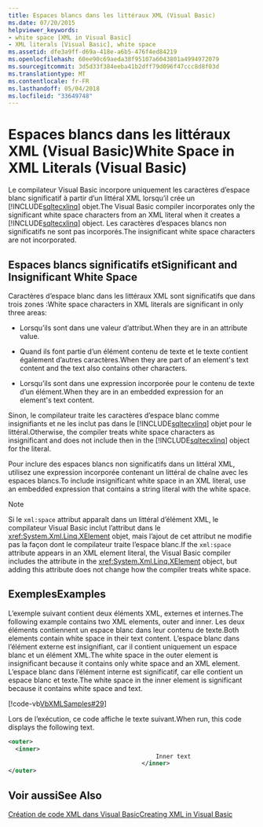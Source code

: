 ```yaml
---
title: Espaces blancs dans les littéraux XML (Visual Basic)
ms.date: 07/20/2015
helpviewer_keywords:
- white space [XML in Visual Basic]
- XML literals [Visual Basic], white space
ms.assetid: dfe3a9ff-d69a-418e-a6b5-476f4ed84219
ms.openlocfilehash: 60ee90c69aeda38f95107a6043801a4994972079
ms.sourcegitcommit: 3d5d33f384eeba41b2dff79d096f47ccc8d8f03d
ms.translationtype: MT
ms.contentlocale: fr-FR
ms.lasthandoff: 05/04/2018
ms.locfileid: "33649748"
---
```

# <a name="white-space-in-xml-literals-visual-basic"></a><span data-ttu-id="bdf60-102">Espaces blancs dans les littéraux XML (Visual Basic)</span><span class="sxs-lookup"><span data-stu-id="bdf60-102">White Space in XML Literals (Visual Basic)</span></span>
<span data-ttu-id="bdf60-103">Le compilateur Visual Basic incorpore uniquement les caractères d’espace blanc significatif à partir d’un littéral XML lorsqu’il crée un [!INCLUDE[sqltecxlinq](~/includes/sqltecxlinq-md.md)] objet.</span><span class="sxs-lookup"><span data-stu-id="bdf60-103">The Visual Basic compiler incorporates only the significant white space characters from an XML literal when it creates a [!INCLUDE[sqltecxlinq](~/includes/sqltecxlinq-md.md)] object.</span></span> <span data-ttu-id="bdf60-104">Les caractères d’espaces blancs non significatifs ne sont pas incorporés.</span><span class="sxs-lookup"><span data-stu-id="bdf60-104">The insignificant white space characters are not incorporated.</span></span>  
  
## <a name="significant-and-insignificant-white-space"></a><span data-ttu-id="bdf60-105">Espaces blancs significatifs et</span><span class="sxs-lookup"><span data-stu-id="bdf60-105">Significant and Insignificant White Space</span></span>  
 <span data-ttu-id="bdf60-106">Caractères d’espace blanc dans les littéraux XML sont significatifs que dans trois zones :</span><span class="sxs-lookup"><span data-stu-id="bdf60-106">White space characters in XML literals are significant in only three areas:</span></span>  
  
-   <span data-ttu-id="bdf60-107">Lorsqu’ils sont dans une valeur d’attribut.</span><span class="sxs-lookup"><span data-stu-id="bdf60-107">When they are in an attribute value.</span></span>  
  
-   <span data-ttu-id="bdf60-108">Quand ils font partie d’un élément contenu de texte et le texte contient également d’autres caractères.</span><span class="sxs-lookup"><span data-stu-id="bdf60-108">When they are part of an element's text content and the text also contains other characters.</span></span>  
  
-   <span data-ttu-id="bdf60-109">Lorsqu’ils sont dans une expression incorporée pour le contenu de texte d’un élément.</span><span class="sxs-lookup"><span data-stu-id="bdf60-109">When they are in an embedded expression for an element's text content.</span></span>  
  
 <span data-ttu-id="bdf60-110">Sinon, le compilateur traite les caractères d’espace blanc comme insignifiants et ne les inclut pas dans le [!INCLUDE[sqltecxlinq](~/includes/sqltecxlinq-md.md)] objet pour le littéral.</span><span class="sxs-lookup"><span data-stu-id="bdf60-110">Otherwise, the compiler treats white space characters as insignificant and does not include then in the [!INCLUDE[sqltecxlinq](~/includes/sqltecxlinq-md.md)] object for the literal.</span></span>  
  
 <span data-ttu-id="bdf60-111">Pour inclure des espaces blancs non significatifs dans un littéral XML, utilisez une expression incorporée contenant un littéral de chaîne avec les espaces blancs.</span><span class="sxs-lookup"><span data-stu-id="bdf60-111">To include insignificant white space in an XML literal, use an embedded expression that contains a string literal with the white space.</span></span>  
  
> [!NOTE]
>  <span data-ttu-id="bdf60-112">Si le `xml:space` attribut apparaît dans un littéral d’élément XML, le compilateur Visual Basic inclut l’attribut dans le <xref:System.Xml.Linq.XElement> objet, mais l’ajout de cet attribut ne modifie pas la façon dont le compilateur traite l’espace blanc.</span><span class="sxs-lookup"><span data-stu-id="bdf60-112">If the `xml:space` attribute appears in an XML element literal, the Visual Basic compiler includes the attribute in the <xref:System.Xml.Linq.XElement> object, but adding this attribute does not change how the compiler treats white space.</span></span>  
  
## <a name="examples"></a><span data-ttu-id="bdf60-113">Exemples</span><span class="sxs-lookup"><span data-stu-id="bdf60-113">Examples</span></span>  
 <span data-ttu-id="bdf60-114">L’exemple suivant contient deux éléments XML, externes et internes.</span><span class="sxs-lookup"><span data-stu-id="bdf60-114">The following example contains two XML elements, outer and inner.</span></span> <span data-ttu-id="bdf60-115">Les deux éléments contiennent un espace blanc dans leur contenu de texte.</span><span class="sxs-lookup"><span data-stu-id="bdf60-115">Both elements contain white space in their text content.</span></span> <span data-ttu-id="bdf60-116">L’espace blanc dans l’élément externe est insignifiant, car il contient uniquement un espace blanc et un élément XML.</span><span class="sxs-lookup"><span data-stu-id="bdf60-116">The white space in the outer element is insignificant because it contains only white space and an XML element.</span></span> <span data-ttu-id="bdf60-117">L’espace blanc dans l’élément interne est significatif, car elle contient un espace blanc et texte.</span><span class="sxs-lookup"><span data-stu-id="bdf60-117">The white space in the inner element is significant because it contains white space and text.</span></span>  
  
 [!code-vb[VbXMLSamples#29](../../../../visual-basic/language-reference/operators/codesnippet/VisualBasic/white-space-in-xml-literals_1.vb)]  
  
 <span data-ttu-id="bdf60-118">Lors de l’exécution, ce code affiche le texte suivant.</span><span class="sxs-lookup"><span data-stu-id="bdf60-118">When run, this code displays the following text.</span></span>  
  
```xml  
<outer>  
  <inner>  
                                          Inner text  
                                      </inner>  
</outer>  
```  
  
## <a name="see-also"></a><span data-ttu-id="bdf60-119">Voir aussi</span><span class="sxs-lookup"><span data-stu-id="bdf60-119">See Also</span></span>  
 [<span data-ttu-id="bdf60-120">Création de code XML dans Visual Basic</span><span class="sxs-lookup"><span data-stu-id="bdf60-120">Creating XML in Visual Basic</span></span>](../../../../visual-basic/programming-guide/language-features/xml/creating-xml.md)
